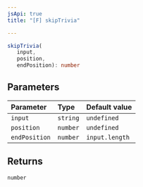 ```yaml
---
jsApi: true
title: "[F] skipTrivia"

---
```

```ts
skipTrivia(
   input, 
   position, 
   endPosition): number
```

## Parameters

| Parameter | Type | Default value |
| :------ | :------ | :------ |
| `input` | `string` | `undefined` |
| `position` | `number` | `undefined` |
| `endPosition` | `number` | `input.length` |

## Returns

`number`
